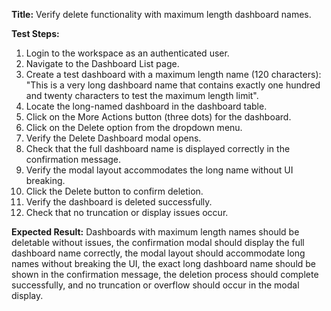 **Title:** Verify delete functionality with maximum length dashboard names.

**Test Steps:**
1. Login to the workspace as an authenticated user.
2. Navigate to the Dashboard List page.
3. Create a test dashboard with a maximum length name (120 characters): "This is a very long dashboard name that contains exactly one hundred and twenty characters to test the maximum length limit".
4. Locate the long-named dashboard in the dashboard table.
5. Click on the More Actions button (three dots) for the dashboard.
6. Click on the Delete option from the dropdown menu.
7. Verify the Delete Dashboard modal opens.
8. Check that the full dashboard name is displayed correctly in the confirmation message.
9. Verify the modal layout accommodates the long name without UI breaking.
10. Click the Delete button to confirm deletion.
11. Verify the dashboard is deleted successfully.
12. Check that no truncation or display issues occur.

**Expected Result:**
Dashboards with maximum length names should be deletable without issues, the confirmation modal should display the full dashboard name correctly, the modal layout should accommodate long names without breaking the UI, the exact long dashboard name should be shown in the confirmation message, the deletion process should complete successfully, and no truncation or overflow should occur in the modal display.